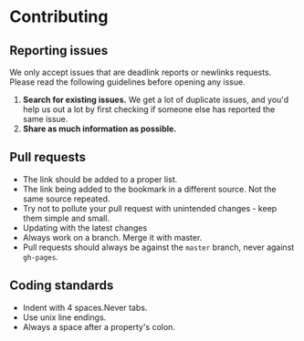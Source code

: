 # Contributing

## Reporting issues

We only accept issues that are deadlink reports or newlinks requests. Please read the following guidelines before opening any issue.

1. **Search for existing issues.** We get a lot of duplicate issues, and you'd help us out a lot by first checking if someone else has reported the same issue.
2. **Share as much information as possible.**



## Pull requests

- The link should be added to a proper list.
- The link being added to the bookmark in a different source. Not the same source repeated.
- Try not to pollute your pull request with unintended changes - keep them simple and small.
- Updating with the latest changes
- Always work on a branch. Merge it with master.
- Pull requests should always be against the `master` branch, never against `gh-pages`.


## Coding standards
- Indent with 4 spaces.Never tabs.
- Use unix line endings.
- Always a space after a property's colon.
